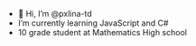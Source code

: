 - 👋 Hi, I’m @pxlina-td
- I’m currently learning JavaScript and C#
- 10 grade student at Mathematics High school


<!---
pxlina-td/pxlina-td is a ✨ special ✨ repository because its `README.md` (this file) appears on your GitHub profile.
You can click the Preview link to take a look at your changes.
--->
